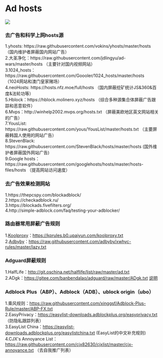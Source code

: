 <h1>Ad hosts</h1>

![](https://raw.githubusercontent.com/otobtc/image/master/img/Girl.jpg)
<h3>去广告和科学上网hosts源</h3>
1.yhosts: https://raw.githubusercontent.com/vokins/yhosts/master/hosts  （国内维护者屏蔽国内网站广告）
<br/>
2.大圣净化：https://raw.githubusercontent.com/jdlingyu/ad-wars/master/hosts  （主要针对国内视频网站）
<br/>
3.1024_hosts：https://raw.githubusercontent.com/Goooler/1024_hosts/master/hosts  （1024网站和澳门皇家赌场）
<br/>
4.neoHosts: https://hosts.nfz.moe/full/hosts  （国内屏蔽挖矿统计JS&360&百度&法轮功等）
<br/>
5.Hblock：https://hblock.molinero.xyz/hosts  （综合多种源集合体屏蔽广告跟踪和恶意软件）
<br/>
6.Mvps：http://winhelp2002.mvps.org/hosts.txt  （屏蔽美欧地区英文网站相关的广告）
<br/>
7.YousList: https://raw.githubusercontent.com/yous/YousList/master/hosts.txt  （主要屏蔽韩国人使用的网站广告）
<br/>
8.StevenBlack: https://raw.githubusercontent.com/StevenBlack/hosts/master/hosts  (国外维护者屏蔽国外网站广告)
<br/>
9.Google hosts：https://raw.githubusercontent.com/googlehosts/hosts/master/hosts-files/hosts  （提高网站访问速度）
<br/>

<h3>去广告效果检测网站</h3>
1.https://thepcspy.com/blockadblock/
<br/>
2.https://checkadblock.ru/
<br/>
3.https://blockads.fivefilters.org/
<br/>
4.http://simple-adblock.com/faq/testing-your-adblocker/
<br/>

### 路由器常用屏蔽广告规则
1.[Koolproxy](https://github.com/koolproxy/merlin-koolproxy)：https://kprules.b0.upaiyun.com/koolproxy.txt 
<br/>
2.[Adbyby](https://github.com/adbyby/xwhyc-rules)：https://raw.githubusercontent.com/adbyby/xwhyc-rules/master/lazy.txt
<br/>
### Adguard屏蔽规则
1.HalfLife：http://git.oschina.net/halflife/list/raw/master/ad.txt 
<br/>
2.ADgk：https://gitee.com/banbendalao/adguard/raw/master/ADgk.txt  [说明](https://gitee.com/banbendalao/adguard)
<br/>
### Adblock Plus（ABP）、Adblock（ADB）、ublock origin（ubo）
1.乘风规则：https://raw.githubusercontent.com/xinggsf/Adblock-Plus-Rule/master/ABP-FX.txt
<br/>
2.EasyPrivacy：https://easylist-downloads.adblockplus.org/easyprivacy.txt （防隐私跟踪列表）
<br/>
3.EasyList China：https://easylist-downloads.adblockplus.org/easylistchina.txt  (EasyList的中文补充规则)
<br/>
4.CJX's Annoyance List：https://raw.githubusercontent.com/cjx82630/cjxlist/master/cjx-annoyance.txt （去自我推广列表）
<br/>

